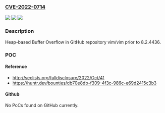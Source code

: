 ### [CVE-2022-0714](https://cve.mitre.org/cgi-bin/cvename.cgi?name=CVE-2022-0714)
![](https://img.shields.io/static/v1?label=Product&message=vim%2Fvim&color=blue)
![](https://img.shields.io/static/v1?label=Version&message=n%2Fa&color=blue)
![](https://img.shields.io/static/v1?label=Vulnerability&message=CWE-122%20Heap-based%20Buffer%20Overflow&color=brighgreen)

### Description

Heap-based Buffer Overflow in GitHub repository vim/vim prior to 8.2.4436.

### POC

#### Reference
- http://seclists.org/fulldisclosure/2022/Oct/41
- https://huntr.dev/bounties/db70e8db-f309-4f3c-986c-e69d2415c3b3

#### Github
No PoCs found on GitHub currently.

